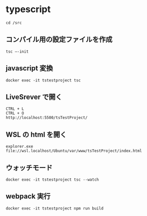 # typescript

```
cd /src
```

## コンパイル用の設定ファイルを作成

```
tsc –-init
```

## javascript 変換

```
docker exec -it tstestproject tsc
```

## LiveSrever で開く

```
CTRL + L
CTRL + O
http://localhost:5500/tsTestProject/
```

## WSL の html を開く

```
explorer.exe file://wsl.localhost/Ubuntu/var/www/tsTestProject/index.html
```

## ウォッチモード

```
docker exec -it tstestproject tsc --watch
```

## webpack 実行

```
docker exec -it tstestproject npm run build
```
